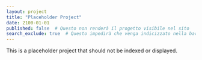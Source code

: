 ```yaml
---
layout: project
title: "Placeholder Project"
date: 2100-01-01
published: false  # Questo non renderà il progetto visibile nel sito
search_exclude: true  # Questo impedirà che venga indicizzato nella barra di ricerca
---
```


This is a placeholder project that should not be indexed or displayed.